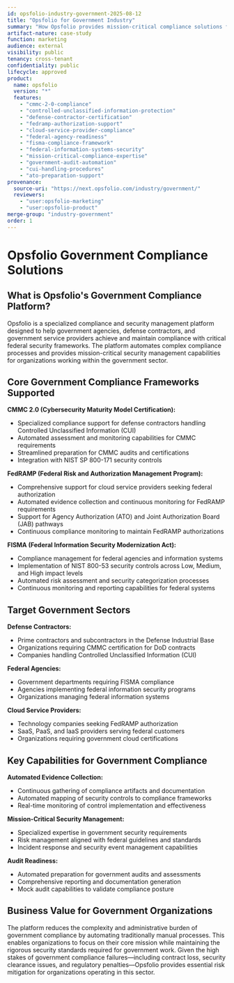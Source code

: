 ```yaml
---
id: opsfolio-industry-government-2025-08-12
title: "Opsfolio for Government Industry"
summary: "How Opsfolio provides mission-critical compliance solutions for government contractors and agencies across CMMC 2.0, FedRAMP, and FISMA frameworks"
artifact-nature: case-study
function: marketing
audience: external
visibility: public
tenancy: cross-tenant
confidentiality: public
lifecycle: approved
product:
  name: opsfolio
  version: "*"
  features:
    - "cmmc-2-0-compliance"
    - "controlled-unclassified-information-protection"
    - "defense-contractor-certification"
    - "fedramp-authorization-support"
    - "cloud-service-provider-compliance"
    - "federal-agency-readiness"
    - "fisma-compliance-framework"
    - "federal-information-systems-security"
    - "mission-critical-compliance-expertise"
    - "government-audit-automation"
    - "cui-handling-procedures"
    - "ato-preparation-support"
provenance:
  source-uri: "https://next.opsfolio.com/industry/government/"
  reviewers:
    - "user:opsfolio-marketing"
    - "user:opsfolio-product"
merge-group: "industry-government"
order: 1
---
```

# Opsfolio Government Compliance Solutions

## What is Opsfolio's Government Compliance Platform?

Opsfolio is a specialized compliance and security management platform designed to help government agencies, defense contractors, and government service providers achieve and maintain compliance with critical federal security frameworks. The platform automates complex compliance processes and provides mission-critical security management capabilities for organizations working within the government sector.

## Core Government Compliance Frameworks Supported

**CMMC 2.0 (Cybersecurity Maturity Model Certification):**
- Specialized compliance support for defense contractors handling Controlled Unclassified Information (CUI)
- Automated assessment and monitoring capabilities for CMMC requirements
- Streamlined preparation for CMMC audits and certifications
- Integration with NIST SP 800-171 security controls

**FedRAMP (Federal Risk and Authorization Management Program):**
- Comprehensive support for cloud service providers seeking federal authorization
- Automated evidence collection and continuous monitoring for FedRAMP requirements
- Support for Agency Authorization (ATO) and Joint Authorization Board (JAB) pathways
- Continuous compliance monitoring to maintain FedRAMP authorizations

**FISMA (Federal Information Security Modernization Act):**
- Compliance management for federal agencies and information systems
- Implementation of NIST 800-53 security controls across Low, Medium, and High impact levels
- Automated risk assessment and security categorization processes
- Continuous monitoring and reporting capabilities for federal systems

## Target Government Sectors

**Defense Contractors:**
- Prime contractors and subcontractors in the Defense Industrial Base
- Organizations requiring CMMC certification for DoD contracts
- Companies handling Controlled Unclassified Information (CUI)

**Federal Agencies:**
- Government departments requiring FISMA compliance
- Agencies implementing federal information security programs
- Organizations managing federal information systems

**Cloud Service Providers:**
- Technology companies seeking FedRAMP authorization
- SaaS, PaaS, and IaaS providers serving federal customers
- Organizations requiring government cloud certifications

## Key Capabilities for Government Compliance

**Automated Evidence Collection:**
- Continuous gathering of compliance artifacts and documentation
- Automated mapping of security controls to compliance frameworks
- Real-time monitoring of control implementation and effectiveness

**Mission-Critical Security Management:**
- Specialized expertise in government security requirements
- Risk management aligned with federal guidelines and standards
- Incident response and security event management capabilities

**Audit Readiness:**
- Automated preparation for government audits and assessments
- Comprehensive reporting and documentation generation
- Mock audit capabilities to validate compliance posture

## Business Value for Government Organizations

The platform reduces the complexity and administrative burden of government compliance by automating traditionally manual processes. This enables organizations to focus on their core mission while maintaining the rigorous security standards required for government work. Given the high stakes of government compliance failures—including contract loss, security clearance issues, and regulatory penalties—Opsfolio provides essential risk mitigation for organizations operating in this sector.
